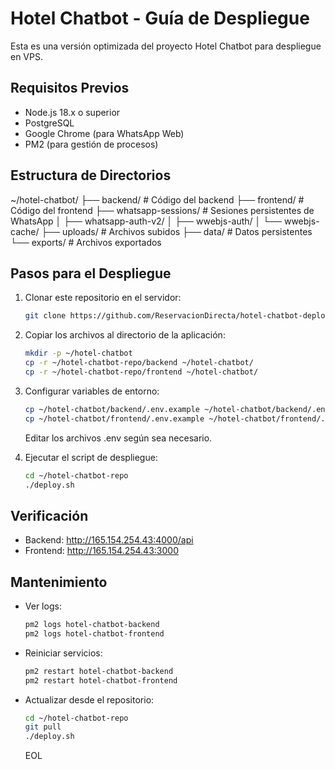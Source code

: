 # Hotel Chatbot - Guía de Despliegue

Esta es una versión optimizada del proyecto Hotel Chatbot para despliegue en VPS.

## Requisitos Previos

- Node.js 18.x o superior
- PostgreSQL
- Google Chrome (para WhatsApp Web)
- PM2 (para gestión de procesos)

## Estructura de Directorios

~/hotel-chatbot/
├── backend/ # Código del backend
├── frontend/ # Código del frontend
├── whatsapp-sessions/ # Sesiones persistentes de WhatsApp
│ ├── whatsapp-auth-v2/
│ ├── wwebjs-auth/
│ └── wwebjs-cache/
├── uploads/ # Archivos subidos
├── data/ # Datos persistentes
└── exports/ # Archivos exportados

## Pasos para el Despliegue

1. Clonar este repositorio en el servidor:

   ```bash
   git clone https://github.com/ReservacionDirecta/hotel-chatbot-deploy.git ~/hotel-chatbot-repo
   ```

2. Copiar los archivos al directorio de la aplicación:

   ```bash
   mkdir -p ~/hotel-chatbot
   cp -r ~/hotel-chatbot-repo/backend ~/hotel-chatbot/
   cp -r ~/hotel-chatbot-repo/frontend ~/hotel-chatbot/
   ```

3. Configurar variables de entorno:

   ```bash
   cp ~/hotel-chatbot/backend/.env.example ~/hotel-chatbot/backend/.env
   cp ~/hotel-chatbot/frontend/.env.example ~/hotel-chatbot/frontend/.env.local
   ```

   Editar los archivos .env según sea necesario.

4. Ejecutar el script de despliegue:
   ```bash
   cd ~/hotel-chatbot-repo
   ./deploy.sh
   ```

## Verificación

- Backend: http://165.154.254.43:4000/api
- Frontend: http://165.154.254.43:3000

## Mantenimiento

- Ver logs:

  ```bash
  pm2 logs hotel-chatbot-backend
  pm2 logs hotel-chatbot-frontend
  ```

- Reiniciar servicios:

  ```bash
  pm2 restart hotel-chatbot-backend
  pm2 restart hotel-chatbot-frontend
  ```

- Actualizar desde el repositorio:
  ```bash
  cd ~/hotel-chatbot-repo
  git pull
  ./deploy.sh
  ```
  EOL
